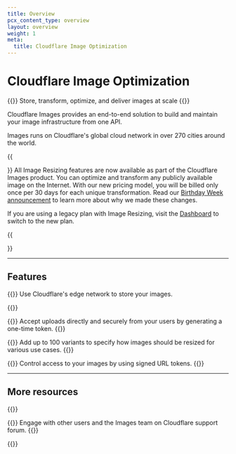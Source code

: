 ```yaml
---
title: Overview
pcx_content_type: overview
layout: overview
weight: 1
meta:
  title: Cloudflare Image Optimization
---
```


# Cloudflare Image Optimization

{{<description>}}
Store, transform, optimize, and deliver images at scale
{{</description>}}

Cloudflare Images provides an end-to-end solution to build and maintain your image infrastructure from one API.

Images runs on Cloudflare's global cloud network in over 270 cities around the world.

{{<Aside type="note" header="Image Resizing is now available as transformations">}}
All Image Resizing features are now available as part of the Cloudflare Images product. You can optimize and transform any publicly available image on the Internet. With our new pricing model, you will be billed only once per 30 days for each unique transformation. Read our [Birthday Week announcement](https://blog.cloudflare.com/merging-images-and-image-resizing/) to learn more about why we made these changes.

If you are using a legacy plan with Image Resizing, visit the [Dashboard](https://dash.cloudflare.com/) to switch to the new plan.

{{</Aside>}}

---

## Features

{{<feature header="Storage" href="/images/upload-images/">}}
Use Cloudflare's edge network to store your images.

{{</feature>}}

{{<feature header="Direct creator upload" href="/images/upload-images/direct-creator-upload/">}}
Accept uploads directly and securely from your users by generating a one-time token.
{{</feature>}}

{{<feature header="Variants" href="/images/transform-images" cta="Create variants by transforming images">}}
Add up to 100 variants to specify how images should be resized for various use cases.
{{</feature>}}

{{<feature header="Signed URLs" href="/images/manage-images/serve-images/serve-private-images" cta="Serve private images">}}
Control access to your images by using signed URL tokens.
{{</feature>}}

---

## More resources

{{<resource-group>}}
 
{{<resource header="Community Forum" href="https://community.cloudflare.com/c/developers/images/63" icon="learning-center-book">}}
Engage with other users and the Images team on Cloudflare support forum.
{{</resource>}}
 
{{</resource-group>}}
